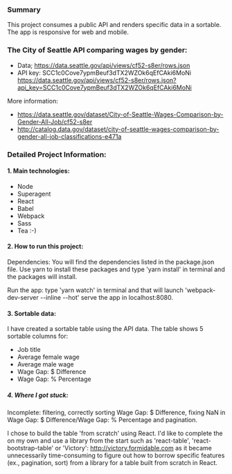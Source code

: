 ### Summary
This project consumes a public API and renders specific data in a sortable. The app is responsive for web and mobile.

### The City of Seattle API comparing wages by gender:
* Data; https://data.seattle.gov/api/views/cf52-s8er/rows.json
* API key: SCC1c0Cove7ypmBeuf3dTX2WZOk6qEfCAki6MoNi
https://data.seattle.gov/api/views/cf52-s8er/rows.json?api_key=SCC1c0Cove7ypmBeuf3dTX2WZOk6qEfCAki6MoNi

More information:
* https://data.seattle.gov/dataset/City-of-Seattle-Wages-Comparison-by-Gender-All-Job/cf52-s8er
*  http://catalog.data.gov/dataset/city-of-seattle-wages-comparison-by-gender-all-job-classifications-e471a

### Detailed Project Information:
#### 1. Main technologies:
* Node
* Superagent
* React
* Babel
* Webpack
* Sass
* Tea :-)

#### 2. How to run this project:
Dependencies: You will find the dependencies listed in the package.json file. Use yarn to install these packages and type 'yarn install' in terminal and the packages will install.  

Run the app: type 'yarn watch' in terminal and that will launch 'webpack-dev-server --inline --hot' serve the app in localhost:8080.

#### 3. Sortable data:
I have created a sortable table using the API data. The table shows 5 sortable columns for:
* Job title
* Average female wage
* Average male wage
* Wage Gap: $ Difference
* Wage Gap: % Percentage

##### 4. Where I got stuck:
Incomplete: filtering, correctly sorting Wage Gap: $ Difference, fixing NaN in Wage Gap: $ Difference/Wage Gap: % Percentage and pagination.

I chose to build the table 'from scratch' using React. I'd like to complete the on my own and use a library from the start such as 'react-table', 'react-bootstrap-table' or 'Victory': http://victory.formidable.com as it became unnecessarily time-consuming to figure out how to borrow specific features (ex., pagination, sort) from a library for a table built from scratch in React.
